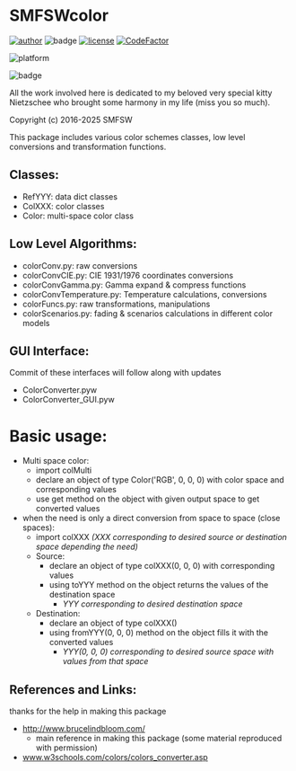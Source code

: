 # SMFSWcolor

[![author](https://img.shields.io/endpoint?url=https://gist.githubusercontent.com/SMFSW/a9a2b2a02fda1b33461d53ddfe69d649/raw/auth_SMFSW.json)](https://github.com/SMFSW)
![badge](https://img.shields.io/endpoint?url=https://gist.githubusercontent.com/SMFSW/a9a2b2a02fda1b33461d53ddfe69d649/raw/SMFSWColor_status_badge.json)
[![license](https://img.shields.io/badge/License-BSD3-darkred.svg)](LICENSE)
[![CodeFactor](https://www.codefactor.io/repository/github/smfsw/smfswcolor/badge)](https://www.codefactor.io/repository/github/smfsw/smfswcolor)

![platform](https://img.shields.io/endpoint?url=https://gist.githubusercontent.com/SMFSW/a9a2b2a02fda1b33461d53ddfe69d649/raw/platform_PY.json)

![badge](https://img.shields.io/endpoint?url=https://gist.githubusercontent.com/SMFSW/a9a2b2a02fda1b33461d53ddfe69d649/raw/SMFSWColor_custom_repo_badge.json)

All the work involved here is dedicated to my beloved very special kitty Nietzschee
who brought some harmony in my life (miss you so much).

Copyright (c) 2016-2025 SMFSW


This package includes various color schemes classes, low level conversions and transformation functions.

## Classes:
- RefYYY: data dict classes
- ColXXX: color classes
- Color: multi-space color class

## Low Level Algorithms:
- colorConv.py: raw conversions
- colorConvCIE.py: CIE 1931/1976 coordinates conversions
- colorConvGamma.py: Gamma expand & compress functions
- colorConvTemperature.py: Temperature calculations, conversions
- colorFuncs.py: raw transformations, manipulations
- colorScenarios.py: fading & scenarios calculations in different color models

## GUI Interface:
Commit of these interfaces will follow along with updates
- ColorConverter.pyw
- ColorConverter_GUI.pyw

# Basic usage:
- Multi space color:
  - import colMulti
  - declare an object of type Color('RGB', 0, 0, 0) with color space and corresponding values
  - use get method on the object with given output space to get converted values
- when the need is only a direct conversion from space to space (close spaces):
  - import colXXX _(XXX corresponding to desired source or destination space depending the need)_
  - Source:
    - declare an object of type colXXX(0, 0, 0) with corresponding values
    - using toYYY method on the object returns the values of the destination space
      - _YYY corresponding to desired destination space_
  - Destination:
    - declare an object of type colXXX()
    - using fromYYY(0, 0, 0) method on the object fills it with the converted values 
      - _YYY(0, 0, 0) corresponding to desired source space with values from that space_

## References and Links:
thanks for the help in making this package
- http://www.brucelindbloom.com/
  - main reference in making this package (some material reproduced with permission)
- www.w3schools.com/colors/colors_converter.asp
